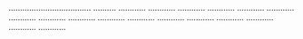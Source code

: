 .................................... ..........
............
............
............
............
............
............
............
............
............
............
............
............
............
............
............
............
............


